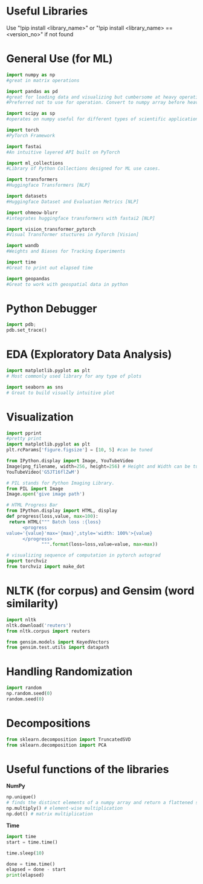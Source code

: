# Useful Libraries
Use "!pip install <library_name>" or "!pip install <library_name> == <version_no>" if not found

# General Use (for ML)
```python
import numpy as np 
#great in matrix operations

import pandas as pd 
#great for loading data and visualizing but cumbersome at heavy operations. 
#Preferred not to use for operation. Convert to numpy array before heavy operations.

import scipy as sp
#operates on numpy useful for different types of scientific applications.

import torch 
#PyTorch Framework

import fastai
#An intuitive layered API built on PyTorch

import ml_collections
#Library of Python Collections designed for ML use cases.

import transformers
#Huggingface Transformers [NLP]

import datasets
#Huggingface Dataset and Evaluation Metrics [NLP]

import ohmeow-blurr
#integrates huggingface transformers with fastai2 [NLP]

import vision_transformer_pytorch
#Visual Transformer stuctures in PyTorch [Vision]

import wandb
#Weights and Biases for Tracking Experiments

import time
#Great to print out elapsed time

import geopandas
#Great to work with geospatial data in python
```

# Python Debugger 

```python
import pdb; 
pdb.set_trace()
```

# EDA (Exploratory Data Analysis)

```python
import matplotlib.pyplot as plt
# Most commonly used library for any type of plots

import seaborn as sns
# Great to build visually intuitive plot
```



# Visualization

```python
import pprint
#pretty print
import matplotlib.pyplot as plt
plt.rcParams['figure.figsize'] = [10, 5] #can be tuned
```
```python
from IPython.display import Image, YouTubeVideo
Image(png_filename, width=256, height=256) # Height and Width can be tuned
YouTubeVideo('G5JT16flZwM')
```
```python
# PIL stands for Python Imaging Library.
from PIL import Image
Image.open('give image path')
```
```python
# HTML Progress Bar
from IPython.display import HTML, display
def progress(loss,value, max=100):
 return HTML(""" Batch loss :{loss}
      <progress    
value='{value}'max='{max}',style='width: 100%'>{value}
      </progress>
             """.format(loss=loss,value=value, max=max))
```
```python
# visualizing sequence of computation in pytorch autograd
import torchviz
from torchviz import make_dot
```

# NLTK (for corpus) and Gensim (word similarity)

```python
import nltk
nltk.download('reuters')
from nltk.corpus import reuters
```

```python
from gensim.models import KeyedVectors
from gensim.test.utils import datapath
```

# Handling Randomization

```python
import random
np.random.seed(0)
random.seed(0)
```

# Decompositions

```python
from sklearn.decomposition import TruncatedSVD
from sklearn.decomposition import PCA
```

# Useful functions of the libraries

**NumPy**

```python
np.unique() 
# finds the distinct elements of a numpy array and return a flattened sorted list by default (additionally we can get the frequency counts also)
np.multiply() # element-wise multiplication
np.dot() # matrix multiplication
```

**Time**

```python
import time
start = time.time()

time.sleep(10)

done = time.time()
elapsed = done - start
print(elapsed)
```

